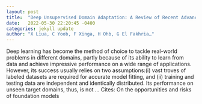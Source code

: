 ```yaml
---
layout: post
title:  "Deep Unsupervised Domain Adaptation: A Review of Recent Advances and Perspectives"
date:   2022-05-30 22:20:45 -0400
categories: jekyll update
author: "X Liua, C Yoob, F Xinga, H Ohb, G El Fakhria…"
---
```

Deep learning has become the method of choice to tackle real-world problems in different domains, partly because of its ability to learn from data and achieve impressive performance on a wide range of applications. However, its success usually relies on two assumptions:(i) vast troves of labeled datasets are required for accurate model fitting, and (ii) training and testing data are independent and identically distributed. Its performance on unseen target domains, thus, is not … Cites: ‪On the opportunities and risks of foundation models‬